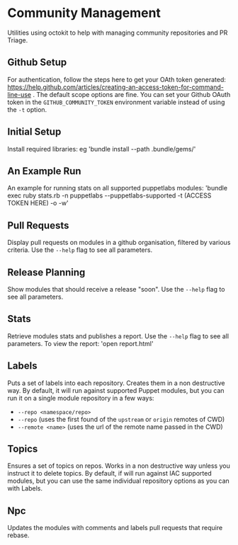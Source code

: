 Community Management
====================

Utilities using octokit to help with managing community repositories and PR Triage.

Github Setup
--------------

For authentication, follow the steps here to get your OAth token generated: https://help.github.com/articles/creating-an-access-token-for-command-line-use . The default scope options are fine.
You can set your Github OAuth token in the `GITHUB_COMMUNITY_TOKEN` environment variable instead of using the `-t` option.

Initial Setup
--------------

Install required libraries: eg
'bundle install --path .bundle/gems/'

An Example Run
---------------

An example for running stats on all supported puppetlabs modules:
'bundle exec ruby stats.rb -n puppetlabs --puppetlabs-supported -t (ACCESS TOKEN HERE) -o -w'

Pull Requests
--------------

Display pull requests on modules in a github organisation, filtered by various
criteria. Use the `--help` flag to see all parameters.

Release Planning
-----------------

Show modules that should receive a release "soon". Use the `--help` flag to see
all parameters.

Stats
------

Retrieve modules stats and publishes a report. Use the `--help` flag to see all parameters.
To view the report:
'open report.html'

Labels
-------

Puts a set of labels into each repository. Creates them in a non destructive way.
By default, it will run against supported Puppet modules, but you can run it on
a single module repository in a few ways:

* `--repo <namespace/repo>`
* `--repo` (uses the first found of the `upstream` or `origin` remotes of CWD)
* `--remote <name>` (uses the url of the remote name passed in the CWD)

Topics
-------

Ensures a set of topics on repos. Works in a non destructive way unless you instruct
it to delete topics. By default, if will run against IAC supported modules, but
you can use the same individual repository options as you can with Labels.

Npc
----

Updates the modules with comments and labels pull requests that require rebase.

